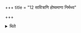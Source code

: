 +++
title = "12 सावित्राणि होष्यमाणा निर्मथ्य"

+++

<details><summary>थिते</summary>

सावित्राणि होष्यमाणा निर्मथ्य सन्निवपेरन् । ततो विनिवपेरन् १२
</details>
